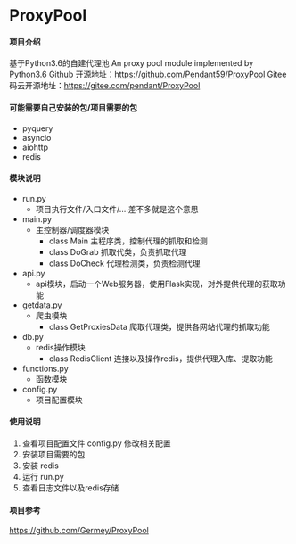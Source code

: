 # ProxyPool

#### 项目介绍
基于Python3.6的自建代理池
An proxy pool module implemented by Python3.6
Github 开源地址：https://github.com/Pendant59/ProxyPool
Gitee 码云开源地址：https://gitee.com/pendant/ProxyPool

#### 可能需要自己安装的包/项目需要的包
- pyquery
- asyncio
- aiohttp
- redis

#### 模块说明

- run.py
	- 项目执行文件/入口文件/....差不多就是这个意思
- main.py
	- 主控制器/调度器模块
		- class Main 主程序类，控制代理的抓取和检测
		- class DoGrab 抓取代类，负责抓取代理
		- class DoCheck 代理检测类，负责检测代理
- api.py
	- api模块，启动一个Web服务器，使用Flask实现，对外提供代理的获取功能
- getdata.py
	- 爬虫模块
		- class GetProxiesData 爬取代理类，提供各网站代理的抓取功能
- db.py
	- redis操作模块
		- class RedisClient 连接以及操作redis，提供代理入库、提取功能
- functions.py
	- 函数模块
- config.py
	- 项目配置模块

#### 使用说明

1. 查看项目配置文件 config.py 修改相关配置
2. 安装项目需要的包
3. 安装 redis
4. 运行 run.py 
5. 查看日志文件以及redis存储


#### 项目参考
https://github.com/Germey/ProxyPool
